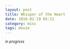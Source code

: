 ```yaml
---
layout: post
title: Whisper of the Heart
date: 2016-02-19 05:11
category: misc
tags: movie
---
```


<small>_in progress_</small>
